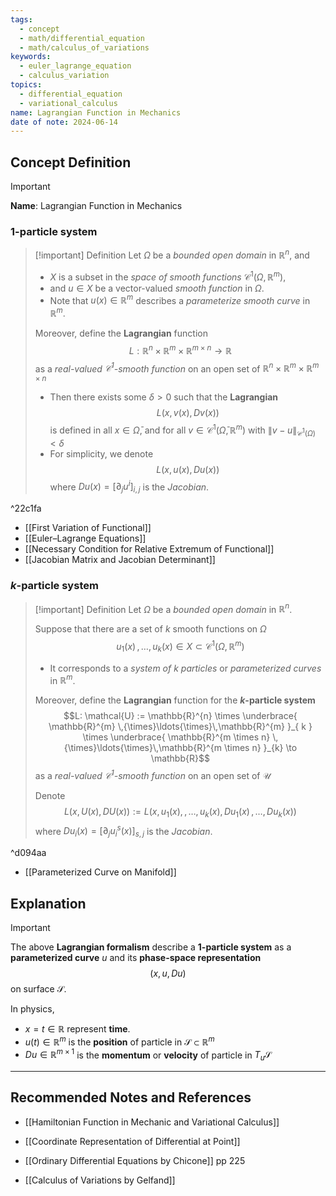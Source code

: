 ```yaml
---
tags:
  - concept
  - math/differential_equation
  - math/calculus_of_variations
keywords:
  - euler_lagrange_equation
  - calculus_variation
topics:
  - differential_equation
  - variational_calculus
name: Lagrangian Function in Mechanics
date of note: 2024-06-14
---
```


## Concept Definition

>[!important]
>**Name**: Lagrangian Function in Mechanics

### $1$-particle system

>[!important] Definition
>Let $\Omega$ be a *bounded open domain* in $\mathbb{R}^{n}$, and 
>- $X$ is a subset in the *space of smooth functions* $\mathcal{C}^{1}(\Omega, \mathbb{R}^{m})$,
>- and $u \in X$ be a vector-valued  *smooth function* in $\Omega$.
>- Note that $u(x)\in \mathbb{R}^{m}$ describes a *parameterize smooth curve* in $\mathbb{R}^{m}$.
>
>Moreover, define the **Lagrangian** function $$L:  \mathbb{R}^{n} \times \mathbb{R}^{m} \times \mathbb{R}^{m \times n}   \to \mathbb{R}$$ as a *real-valued $\mathcal{C}^{1}$-smooth function* on an open set of $\mathbb{R}^{n}\times \mathbb{R}^{m}\times \mathbb{R}^{m\times n}$
>- Then there exists some $\delta >0$ such that the **Lagrangian** $$L(x, v(x), Dv(x))$$ is defined in all $x\in \bar{\Omega}$, and for all $v\in \mathcal{C}^{1}(\bar{\Omega}, \mathbb{R}^{m})$ with $\lVert v - u \rVert_{\mathcal{C}^{1}(\Omega)} < \delta$
>- For simplicity, we denote $$L(x, u(x), Du(x) )$$ where $Du(x) = [\partial_{j}u^{i}]_{i,j}$ is the *Jacobian*.

^22c1fa

- [[First Variation of Functional]] 
- [[Euler–Lagrange Equations]]
- [[Necessary Condition for Relative Extremum of Functional]]
- [[Jacobian Matrix and Jacobian Determinant]]

### $k$-particle system

>[!important] Definition
>Let $\Omega$ be a *bounded open domain* in $\mathbb{R}^{n}$.
>
>Suppose that there are a set of $k$ smooth functions on $\Omega$ $$u_{1}(x) \,{,}\ldots{,}\,u_{k}(x) \in X \subset \mathcal{C}^{1}(\Omega, \mathbb{R}^{m})$$
>- It corresponds to a *system of $k$ particles* or *parameterized curves* in $\mathbb{R}^{m}$.
>
>Moreover, define the **Lagrangian** function for the **$k$-particle system**  $$L:  \mathcal{U} := \mathbb{R}^{n} \times \underbrace{ \mathbb{R}^{m} \,{\times}\ldots{\times}\,\mathbb{R}^{m} }_{ k }  \times \underbrace{ \mathbb{R}^{m \times n} \,{\times}\ldots{\times}\,\mathbb{R}^{m \times n} }_{k}  \to \mathbb{R}$$ as a *real-valued $\mathcal{C}^{1}$-smooth function* on an open set of $\mathcal{U}$
>
>Denote $$L(x, U(x), DU(x)) := L(x, u_{1}(x), \,{,}\ldots{,}\,u_{k}(x), Du_{1}(x)\,{,}\ldots{,}\,Du_{k}(x) )$$ where $Du_{i}(x) = [\partial_{j}u_{i}^{s}(x)]_{s,j}$ is the *Jacobian*.

^d094aa

- [[Parameterized Curve on Manifold]]


## Explanation


>[!important]
>The above **Lagrangian formalism** describe a **1-particle system** as a **parameterized curve** $u$ and its **phase-space representation** $$(x, u, Du)$$ on surface $\mathcal{S}$.
>
>In physics, 
>- $x = t\in \mathbb{R}$ represent **time**.  
>- $u(t)\in \mathbb{R}^{m}$ is the **position** of particle in $\mathcal{S} \subset\mathbb{R}^{m}$
>- $Du \in \mathbb{R}^{m\times 1}$ is the **momentum** or **velocity** of particle in $T_{u}\mathcal{S}$
>  
>




-----------
##  Recommended Notes and References


- [[Hamiltonian Function in Mechanic and Variational Calculus]]
- [[Coordinate Representation of Differential at Point]]


- [[Ordinary Differential Equations by Chicone]] pp 225
- [[Calculus of Variations by Gelfand]]

